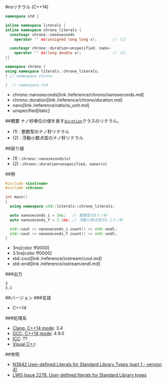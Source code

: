 #nsリテラル (C++14)
```cpp
namespace std {

inline namespace literals {
inline namespace chrono_literals {
  constexpr chrono::nanoseconds
    operator "" ns(unsigned long long x);       // (1)

  constexpr chrono::duration<unspecified, nano>
    operator "" ns(long double x);              // (2)
}}

namespace chrono {
using namespace literals::chrono_literals;
} // namespace chrono

}  // namespace std
```
* chrono::nanoseconds[link /reference/chrono/nanoseconds.md]
* chrono::duration[link /reference/chrono/duration.md]
* nano[link /reference/ratio/si_unit.md]
* unspecified[italic]

##概要
ナノ秒単位の値を表す[`duration`](/reference/chrono/duration.md)クラスのリテラル。

- (1) : 整数型のナノ秒リテラル
- (2) : 浮動小数点型のナノ秒リテラル


##戻り値
- (1) : `chrono::nanoseconds(x)`
- (2) : `chrono::duration<unspecified, nano>(x)`


##例
```cpp
#include <iostream>
#include <chrono>

int main()
{
  using namespace std::literals::chrono_literals;

  auto nanoseconds_i = 3ns;   // 整数型の3ナノ秒
  auto nanoseconds_f = 3.1ns; // 浮動小数点型の3.1ナノ秒

  std::cout << nanoseconds_i.count() << std::endl;
  std::cout << nanoseconds_f.count() << std::endl;
}
```
* 3ns[color ff0000]
* 3.1ns[color ff0000]
* std::cout[link /reference/iostream/cout.md]
* std::endl[link /reference/ostream/endl.md]

###出力
```
3
3.1
```

##バージョン
###言語
- C++14

###処理系
- [Clang, C++14 mode](/implementation.md#clang): 3.4
- [GCC, C++14 mode](/implementation.md#gcc): 4.9.0
- [ICC](/implementation.md#icc): ??
- [Visual C++](/implementation.md#visual_cpp): 

##参照
- [N3642 User-defined Literals for Standard Library Types (part 1 - version 4)](http://www.open-std.org/jtc1/sc22/wg21/docs/papers/2013/n3642.pdf)
- [LWG Issue 2278. User-defined literals for Standard Library types](http://www.open-std.org/jtc1/sc22/wg21/docs/lwg-defects.html#2278)


